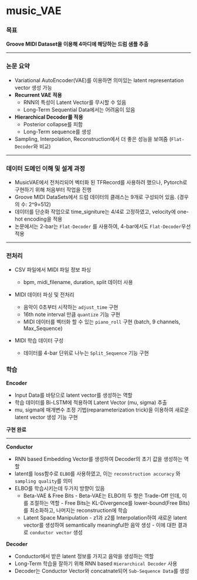 # music_VAE

### 목표
<b>Groove MIDI Dataset을 이용해 4마디에 해당하는 드럼 샘플 추출</b>


<hr/>


### 논문 요약
- Variational AutoEncoder(VAE)를 이용하면 의미있는 latent representation vector 생성 가능
- <b>Recurrent VAE 적용 </b>
  - RNN의 특성이 Latent Vector를 무시할 수 있음
  - Long-Term Sequential Data에서는 어려움이 있음
- <b>Hierarchical Decoder를 적용</b>
  - Posterior collapse를 피함
  - Long-Term sequence를 생성
- Sampling, Interpolation, Reconstruction에서 더 좋은 성능을 보여줌 (`Flat-Decoder`와 비교)


<hr/>


### 데이터 도메인 이해 및 설계 과정
- MusicVAE에서 전처리되어 벡터화 된 TFRecord를 사용하려 했으나, Pytorch로 구현하기 위해 처음부터 작업을 진행
- Groove MIDI DataSets에서 드럼 데이터의 클래스는 9개로 구성되어 있음. (경우의 수: 2^9=512)
- 데이터를 단순화 작업으로 time_signiture는 4/4로 고정하였고, velocity에 one-hot encoding을 적용
- 논문에서는 2-bar는 `Flat-Decoder` 를 사용하여, 4-bar에서도 `Flat-Decoder`우선 적용


<hr/>


### 전처리
- CSV 파일에서 MIDI 파일 정보 파싱
  - bpm, midi_filename, duration, split 데이터 사용

- MIDI 데이터 파싱 및 전처리
  - 음악이 0초부터 시작하는 `adjust_time` 구현
  - 16th note interval 만큼 `quantize` 기능 구현
  - MIDI 데이터를 벡터화 할 수 있는 `piano_roll` 구현 (batch, 9 channels, Max_Sequence)
- MIDI 학습 데이터 구성
  - 데이터를 4-bar 단위로 나누는 `Split_Sequence` 기능 구현

### 학습
<b>Encoder</b>
  - Input Data를 바탕으로 latent vector를 생성하는 역할
  - 학습 데이터를 Bi-LSTM에 적용하여 Latent Vector (mu, sigma) 추출
  - mu, sigma에 매개변수 조정 기법(reparameterization trick)을 이용하여 새로운 latent vector 생성 기능 구현

<b>구현 완료</b>


<hr/>

<b>Conductor</b>
- RNN based Embedding Vector를 생성하여 Decoder의 초기 값을 생성하는 역할
- latent를 loss함수로 `ELBO`를 사용하였고, 이는 `reconstruction accuracy` 와 `sampling quality`를 의미
- ELBO를 학습시키는데 두가지 방향이 있음
  - Beta-VAE & Free Bits
        - Beta-VAE는 ELBO의 두 항은 Trade-Off 인데, 이를 조절하는 역할
        - Free Bits는 KL-Divergence를 lower-bound(Free Bits)를 최소화하고, 나머지는 reconstruction에 학습
  - Latent Space Manipulation
        -  z1과 z2를 Interpolation하여 새로운 latent vector를 생성하여 semantically meaningful한 음악 생성
        -  이에 대한 결과로 `conductor vector` 생성



<b>Decoder</b>
  - Conductor에서 받은 latent 정보를 가지고 음악을 생성하는 역할
  - Long-Term 학습을 잘하기 위해 RNN based `Hierarchical Decoder` 사용
  - Decoder는 Conductor Vector와 concatnate되어 `Sub-Sequence Data`를 생성
